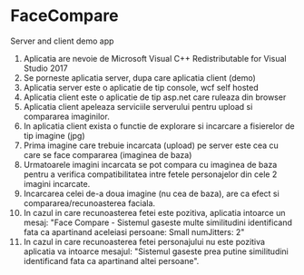 # FaceCompare
Server and client demo app
1. Aplicatia are nevoie de Microsoft Visual C++ Redistributable for Visual Studio 2017
2. Se porneste aplicatia server, dupa care aplicatia client (demo)
3. Aplicatia server este o aplicatie de tip console, wcf self hosted
4. Aplicatia client este o aplicatie de tip asp.net care ruleaza din browser
5. Aplicatia client apeleaza serviciile serverului pentru upload si compararea imaginilor.
6. In aplicatia client exista o functie de explorare si incarcare a fisierelor de tip imagine (jpg)
7. Prima imagine care trebuie incarcata (upload) pe server este cea cu care se face compararea (imaginea de baza)
8. Urmatoarele imagini incarcata se pot compara cu imaginea de baza pentru a verifica compatibilitatea intre fetele personajelor din cele 2 imagini incarcate.
9. Incarcarea celei de-a doua imagine (nu cea de baza), are ca efect si compararea/recunoasterea faciala.
10. In cazul in care recunoasterea fetei este pozitiva, aplicatia intoarce un mesaj:
"Face Compare - Sistemul gaseste multe similitudini identificand fata ca apartinand aceleiasi persoane: Small numJitters: 2"
11. In cazul in care recunoasterea fetei personajului nu este pozitiva aplicatia va intoarce mesajul:
"Sistemul gaseste prea putine similitudini identificand fata ca apartinand altei persoane".
